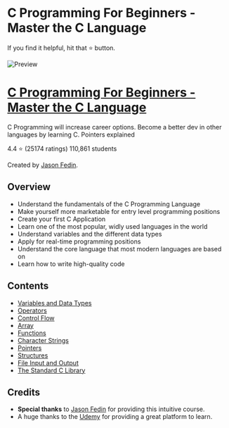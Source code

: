 # C Programming For Beginners - Master the C Language

If you find it helpful, hit that ⭐ button.

![Preview](https://github.com/afkniladri/C-Programming/blob/main/image.jpeg)

# [C Programming For Beginners - Master the C Language](https://www.udemy.com/course/c-programming-for-beginners-/)

C Programming will increase career options. Become a better dev in other languages by learning C. Pointers explained

4.4 ⭐ (25174 ratings) 110,861 students

Created by [Jason Fedin](https://www.udemy.com/user/jason-fedin/).

## Overview

* Understand the fundamentals of the C Programming Language
* Make yourself more marketable for entry level programming positions
* Create your first C Application
* Learn one of the most popular, widly used languages in the world
* Understand variables and the different data types
* Apply for real-time programming positions
* Understand the core language that most modern languages are based on
* Learn how to write high-quality code

## Contents

- [Variables and Data Types](https://github.com/afkniladri/Playing-with-DSA-Python/tree/main/01.Recursion)
- [Operators]()
- [Control Flow]()
- [Array]()
- [Functions]()
- [Character Strings]()
- [Pointers]()
- [Structures]()
- [File Input and Output]()
- [The Standard C Library]()

## Credits

- **Special thanks** to [Jason Fedin](https://www.udemy.com/user/jason-fedin/) for providing this intuitive course.
- A huge thanks to the [Udemy](www.udemy.com) for providing a great platform to learn. 
